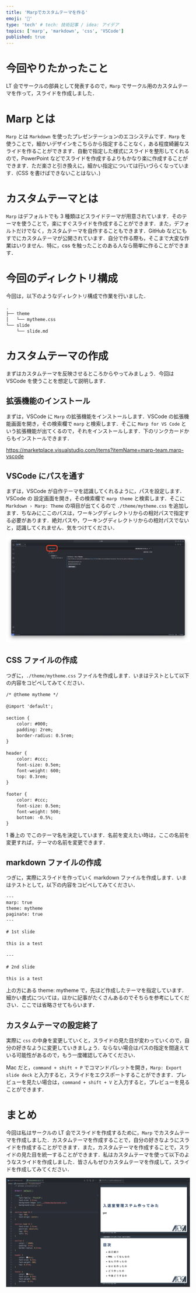 ```yaml
---
title: 'Marpでカスタムテーマを作る'
emoji: '🔖'
type: 'tech' # tech: 技術記事 / idea: アイデア
topics: ['marp', 'markdown', 'css', 'VSCode']
published: true
---
```


# 今回やりたかったこと

LT 会でサークルの部員として発表するので，`Marp` でサークル用のカスタムテーマを作って，スライドを作成しました．

# Marp とは

`Marp` とは `Markdown` を使ったプレゼンテーションのエコシステムです．`Marp` を使うことで，細かいデザインをこちらから指定することなく，ある程度綺麗なスライドを作ることができます．自動で指定した様式にスライドを整形してくれるので，PowerPoint などでスライドを作成するよりもかなり楽に作成することができます．ただ楽さと引き換えに，細かい指定については行いづらくなっています．(CSS を書けばできないことはない．)

# カスタムテーマとは

`Marp` はデフォルトでも 3 種類ほどスライドテーマが用意されています．そのテーマを使うことで，楽にすぐスライドを作成することができます．また，デフォルトだけでなく，カスタムテーマを自作することもできます．GitHub などにもすでにカスタムテーマが公開されています．自分で作る際も，そこまで大変な作業はいりません．特に，css を触ったことのある人なら簡単に作ることができます．

# 今回のディレクトリ構成

今回は，以下のようなディレクトリ構成で作業を行いました．

```
.
├── theme
│   └── mytheme.css
└── slide
    └── slide.md
```

# カスタムテーマの作成

まずはカスタムテーマを反映させるところからやってみましょう．今回は VSCode を使うことを想定して説明します．

## 拡張機能のインストール

まずは，VSCode に `Marp` の拡張機能をインストールします．VSCode の拡張機能画面を開き，その検索欄で `marp` と検索します．そこに `Marp for VS Code` という拡張機能が出てくるので，それをインストールします．下のリンクカードからもインストールできます．

https://marketplace.visualstudio.com/items?itemName=marp-team.marp-vscode

## VSCode にパスを通す

まずは，VSCode が自作テーマを認識してくれるように，パスを設定します．VSCode の 設定画面を開き，その検索欄で `marp theme` と検索します．そこに `Markdown › Marp: Theme` の項目が出てくるので `./theme/mytheme.css` を追加します．ちなみにここのパスは，ワーキングディレクトリからの相対パスで指定する必要があります．絶対パスや，ワーキングディレクトリからの相対パスでないと，認識してくれません．気をつけてください．

![VSCode 設定画面](/images/marp-theme/vscode.png)

## CSS ファイルの作成

つぎに，`./theme/mytheme.css` ファイルを作成します．いまはテストとして以下の内容をコピペしてみてください．

```css: ./theme/mytheme.css
/* @theme mytheme */

@import 'default';

section {
    color: #000;
    padding: 2rem;
    border-radius: 0.5rem;
}

header {
    color: #ccc;
    font-size: 0.5em;
    font-weight: 600;
    top: 0.3rem;
}

footer {
    color: #ccc;
    font-size: 0.5em;
    font-weight: 500;
    bottom: -0.5%;
}
```

1 番上の でこのテーマ名を決定しています．名前を変えたい時は，ここの名前を変更すれば，テーマの名前を変更できます．

## markdown ファイルの作成

つぎに，実際にスライドを作っていく markdown ファイルを作成します．いまはテストとして，以下の内容をコピペしてみてください．

```markdown: ./slide/slide.md
---
marp: true
theme: mytheme
paginate: true
---

# 1st slide

this is a test

---

# 2nd slide

this is a test
```

上の方にある theme: mytheme で，先ほど作成したテーマを指定しています．細かい書式については，ほかに記事がたくさんあるのでそちらを参考にしてください．ここでは省略させてもらいます．

## カスタムテーマの設定終了

実際に `css` の中身を変更していくと，スライドの見た目が変わっていくので，自分の好きなように変更していきましょう．ならない場合はパスの指定を間違えている可能性があるので，もう一度確認してみてください．

Mac だと，`command + shift + P` でコマンドパレットを開き，`Marp: Export slide deck` と入力すると，スライドをエクスポートすることができます．プレビューを見たい場合は，`command + shift + V` と入力すると，プレビューを見ることができます．

# まとめ

今回は私はサークルの LT 会でスライドを作成するために，`Marp` でカスタムテーマを作成しました．カスタムテーマを作成することで，自分の好きなようにスライドを作成することができます．また，カスタムテーマを作成することで，スライドの見た目を統一することができます．私はカスタムテーマを使って以下のようなスライドを作成しました．皆さんもぜひカスタムテーマを作成して，スライドを作成してみてください．

![スライド](/images/marp-theme/myslide.png)
